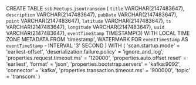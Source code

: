 CREATE TABLE `ssb`.`Meetups`.`jsontranscom` (
  `title` VARCHAR(2147483647),
  `description` VARCHAR(2147483647),
  `pubDate` VARCHAR(2147483647),
  `point` VARCHAR(2147483647),
  `latitude` VARCHAR(2147483647),
  `ts` VARCHAR(2147483647),
  `longitude` VARCHAR(2147483647),
  `uuid` VARCHAR(2147483647),
  `eventTimeStamp` TIMESTAMP(3) WITH LOCAL TIME ZONE METADATA FROM 'timestamp',
  WATERMARK FOR `eventTimeStamp` AS `eventTimeStamp` - INTERVAL '3' SECOND
) WITH (
  'scan.startup.mode' = 'earliest-offset',
  'deserialization.failure.policy' = 'ignore_and_log',
  'properties.request.timeout.ms' = '120000',
  'properties.auto.offset.reset' = 'earliest',
  'format' = 'json',
  'properties.bootstrap.servers' = 'kafka:9092',
  'connector' = 'kafka',
  'properties.transaction.timeout.ms' = '900000',
  'topic' = 'transcom'
)
